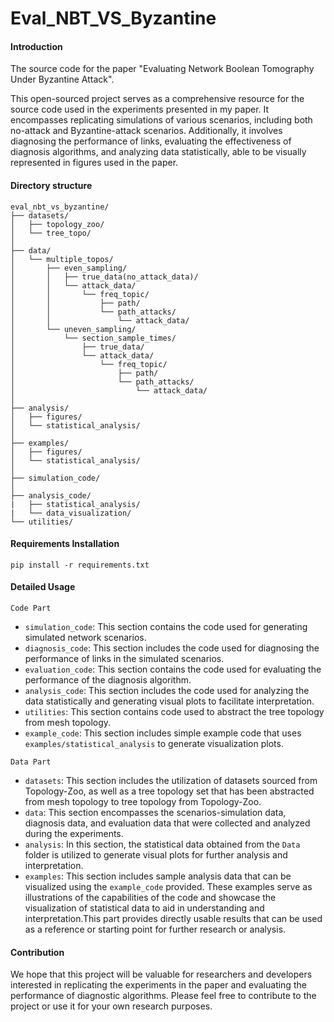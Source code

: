 # Eval_NBT_VS_Byzantine

#### Introduction
The source code for the paper "Evaluating Network Boolean Tomography Under Byzantine Attack".

This open-sourced project serves as a comprehensive resource for the source code used in the experiments presented in my paper. It encompasses replicating simulations of various scenarios, including both no-attack and Byzantine-attack scenarios. Additionally, it involves diagnosing the performance of links, evaluating the effectiveness of diagnosis algorithms, and analyzing data statistically, able to be visually represented in figures used in the paper.

#### Directory structure
```
eval_nbt_vs_byzantine/
├── datasets/
│   ├── topology_zoo/
│   └── tree_topo/
│
├── data/
│   └── multiple_topos/
│       ├── even_sampling/
│       │   ├── true_data(no_attack_data)/
│       │   └── attack_data/
│       │       └── freq_topic/
│       │           ├── path/
│       │           └── path_attacks/
│       │               └── attack_data/
│       └── uneven_sampling/
│           └── section_sample_times/
│               ├── true_data/
│               └── attack_data/
│                   └── freq_topic/
│                       ├── path/
│                       └── path_attacks/
│                           └── attack_data/
│
├── analysis/
│   ├── figures/
│   └── statistical_analysis/
│
├── examples/
│   ├── figures/
│   └── statistical_analysis/
│
├── simulation_code/
│
├── analysis_code/
|   ├── statistical_analysis/
|   └── data_visualization/
└── utilities/
```


#### Requirements Installation

```
pip install -r requirements.txt
```

#### Detailed Usage

`Code Part`

- `simulation_code`: This section contains the code used for generating simulated network scenarios.
- `diagnosis_code`: This section includes the code used for diagnosing the performance of links in the simulated scenarios.
- `evaluation_code`: This section contains the code used for evaluating the performance of the diagnosis algorithm.
- `analysis_code`: This section includes the code used for analyzing the data statistically and generating visual plots to facilitate interpretation.
- `utilities`: This section contains code used to abstract the tree topology from mesh topology.
- `example_code`: This section includes simple example code that uses `examples/statistical_analysis` to generate visualization plots.

`Data Part`

- `datasets`: This section includes the utilization of datasets sourced from Topology-Zoo, as well as a tree topology set that has been abstracted from mesh topology to tree topology from Topology-Zoo.
- `data`: This section encompasses the scenarios-simulation data, diagnosis data, and evaluation data that were collected and analyzed during the experiments.
- `analysis`: In this section, the statistical data obtained from the `Data` folder is utilized to generate visual plots for further analysis and interpretation.
- `examples`: This section includes sample analysis data that can be visualized using the `example_code` provided. These examples serve as illustrations of the capabilities of the code and showcase the visualization of statistical data to aid in understanding and interpretation.This part provides directly usable results that can be used as a reference or starting point for further research or analysis.

#### Contribution

We hope that this project will be valuable for researchers and developers interested in replicating the experiments in the paper and evaluating the performance of diagnostic algorithms. Please feel free to contribute to the project or use it for your own research purposes.
